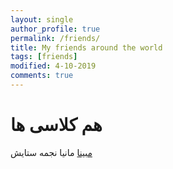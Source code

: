 ```yaml
---
layout: single
author_profile: true
permalink: /friends/
title: My friends around the world
tags: [friends]
modified: 4-10-2019
comments: true
---
```


# هم کلاسی ها
[مبینا](http://mobina.github.io)
مانیا
نجمه
ستایش



